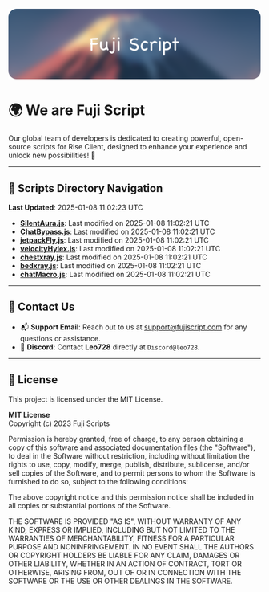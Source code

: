 ![Banner](.github/b.webp)

# 🌍 **We are Fuji Script**

Our global team of developers is dedicated to creating powerful, open-source scripts for Rise Client, designed to enhance your experience and unlock new possibilities! 🌟

---
<!-- SCRIPTS_NAVIGATION_START -->
## 📂 **Scripts Directory Navigation**

**Last Updated**: 2025-01-08 11:02:23 UTC

- **[SilentAura.js](scripts/SilentAura.js)**: Last modified on 2025-01-08 11:02:21 UTC
- **[ChatBypass.js](scripts/ChatBypass.js)**: Last modified on 2025-01-08 11:02:21 UTC
- **[jetpackFly.js](scripts/jetpackFly.js)**: Last modified on 2025-01-08 11:02:21 UTC
- **[velocityHylex.js](scripts/velocityHylex.js)**: Last modified on 2025-01-08 11:02:21 UTC
- **[chestxray.js](scripts/chestxray.js)**: Last modified on 2025-01-08 11:02:21 UTC
- **[bedxray.js](scripts/bedxray.js)**: Last modified on 2025-01-08 11:02:21 UTC
- **[chatMacro.js](scripts/chatMacro.js)**: Last modified on 2025-01-08 11:02:21 UTC

<!-- SCRIPTS_NAVIGATION_END -->

---

## 💬 **Contact Us**  
- 📬 **Support Email**: Reach out to us at [support@fujiscript.com](mailto:support@fujiscript.com) for any questions or assistance.  
- 💬 **Discord**: Contact **Leo728** directly at `Discord@leo728`.

---

## 📜 **License**

This project is licensed under the MIT License.  

**MIT License**  
Copyright (c) 2023 Fuji Scripts  

Permission is hereby granted, free of charge, to any person obtaining a copy of this software and associated documentation files (the "Software"), to deal in the Software without restriction, including without limitation the rights to use, copy, modify, merge, publish, distribute, sublicense, and/or sell copies of the Software, and to permit persons to whom the Software is furnished to do so, subject to the following conditions:  

The above copyright notice and this permission notice shall be included in all copies or substantial portions of the Software.  

THE SOFTWARE IS PROVIDED "AS IS", WITHOUT WARRANTY OF ANY KIND, EXPRESS OR IMPLIED, INCLUDING BUT NOT LIMITED TO THE WARRANTIES OF MERCHANTABILITY, FITNESS FOR A PARTICULAR PURPOSE AND NONINFRINGEMENT. IN NO EVENT SHALL THE AUTHORS OR COPYRIGHT HOLDERS BE LIABLE FOR ANY CLAIM, DAMAGES OR OTHER LIABILITY, WHETHER IN AN ACTION OF CONTRACT, TORT OR OTHERWISE, ARISING FROM, OUT OF OR IN CONNECTION WITH THE SOFTWARE OR THE USE OR OTHER DEALINGS IN THE SOFTWARE.  
